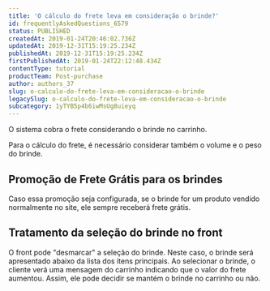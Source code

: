 ```yaml
---
title: 'O cálculo do frete leva em consideração o brinde?'
id: frequentlyAskedQuestions_6579
status: PUBLISHED
createdAt: 2019-01-24T20:46:02.736Z
updatedAt: 2019-12-31T15:19:25.234Z
publishedAt: 2019-12-31T15:19:25.234Z
firstPublishedAt: 2019-01-24T22:12:48.434Z
contentType: tutorial
productTeam: Post-purchase
author: authors_37
slug: o-calculo-do-frete-leva-em-consideracao-o-brinde
legacySlug: o-calculo-do-frete-leva-em-consideracao-o-brinde
subcategory: 1yTYB5p4b6iwMsUg8uieyq
---
```


O sistema cobra o frete considerando o brinde no carrinho.

Para o cálculo do frete, é necessário considerar também o volume e o peso do brinde.

## Promoção de Frete Grátis para os brindes

Caso essa promoção seja configurada, se o brinde for um produto vendido normalmente no site, ele sempre receberá frete grátis.

## Tratamento da seleção do brinde no front

O front pode "desmarcar" a seleção do brinde. Neste caso, o brinde será apresentado abaixo da lista dos itens principais. Ao selecionar o brinde, o cliente verá uma mensagem do carrinho indicando que o valor do frete aumentou. Assim, ele pode decidir se mantém o brinde no carrinho ou não.
